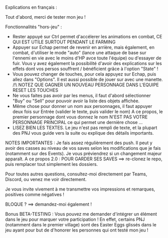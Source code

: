 Explications en français :

Tout d'abord, merci de tester mon jeu !
  
Fonctionnalités "hors-jeu" :
- Rester appuyé sur Ctrl permet d'accélerer les animations en combat, CE QUI EST UTILE SURTOUT PENDANT LE FARMING
- Appuyer sur Echap permet de revenir en arrière, mais également, en combat, d'utiliser le mode "auto" (lance une attaque de base sur l'ennemi
  en vie avec le moins d'HP avce toute l'équipe) ou d'essayer de fuir.
  Vous y avez également la possibilité d'avoir des explications sur les effets dont vos persos souffrent / bénéficient grâce à l'option "State" !
- Vous pouvez changer de touches, pour cela appuyez sur Echap, puis allez dans "Options". Il est aussi possible de jouer sur avec une manette.
  /!\ NOTEZ QUE GAGNER UN NOUVEAU PERSONNAGE DANS L'EQUIPE RESET LES TOUCHES
- Ne vous faites pas avoir par les menus, il faut d'abord sélectionner "Buy" ou "Sell" pour pouvoir avoir la liste des objets affichée.
- Même chose pour donner un nom aux personnages, il faut appuyer deux fois sur Entrée (valider le texte, puis valider le nom)
  A ce propos, le premier personnage dont vous donnez le nom N'EST PAS VOTRE PERSONNAGE PRINCIPAL ce qui permet une dernière chose ...
- LISEZ BIEN LES TEXTES. Le jeu n'est pas rempli de texte, et la plupart des PNJ vous guide vers la suite ou explique des détails importants.
  
NOTES IMPORTANTES :
Je fais assez régulièrement des push. Il peut y avoir des casses au niveau de vos saves selon les modifications que je fais (notamment sur des Events).
Je vous préviendrez si un changement majeur apparaît.
A ce propos 2.0 : POUR GARDER SES SAVES ==> re-clonez le repo, puis remplacer tout simplement les dossiers.

Pour toutes autres questions, consultez-moi directement par Teams, Discord, ou venez me voir directement.

Je vous invite vivement à me transmettre vos impressions et remarques, positives comme négatives !

BLOQUE ? ==> demandez-moi également !

Bonus BETA-TESTING :
Vous pouvez me demander d'intégrer un élément dans le jeu pour marquer votre participation !
En effet, certains PNJ (notamment dans le premier village) sont des Easter Eggs glissés dans le jeu ayant pour but de d'honorer les personnes qui ont testé mon jeu !
